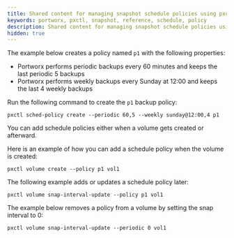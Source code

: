 ```yaml
---
title: Shared content for managing snapshot schedule policies using pxctl
keywords: portworx, pxctl, snapshot, reference, schedule, policy
description: Shared content for managing snapshot schedule policies using pxctl
hidden: true
---
```


The example below creates a policy named `p1` with the following properties:

- Portworx performs periodic backups every 60 minutes and keeps the last periodic 5 backups
- Portworx performs weekly backups every Sunday at 12:00 and keeps the last 4 weekly backups

Run the following command to create the `p1` backup policy:

```text
pxctl sched-policy create --periodic 60,5 --weekly sunday@12:00,4 p1
```

You can add schedule policies either when a volume gets created or afterward.

Here is an example of how you can add a schedule policy when the volume is created:

```text
pxctl volume create --policy p1 vol1
```

The following example adds or updates a schedule policy later:

```text
pxctl volume snap-interval-update --policy p1 vol1
```

The example below removes a policy from a volume by setting the snap interval to 0:

```
pxctl volume snap-interval-update --periodic 0 vol1
```